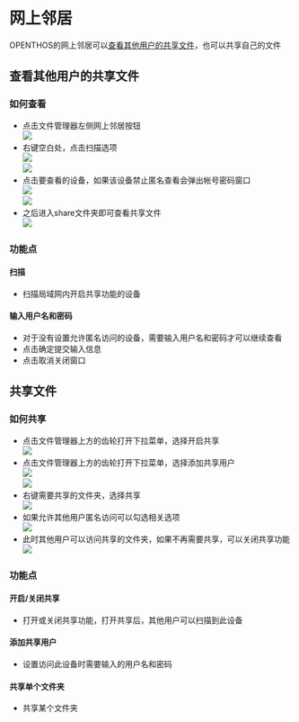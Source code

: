 # 网上邻居
OPENTHOS的网上邻居可以[查看其他用户的共享文件](./#查看其他用户的共享文件)，也可以共享自己的文件

## 查看其他用户的共享文件
### 如何查看
 - 点击文件管理器左侧网上邻居按钮   
![](../pic/soft/filemanager/samba_entry.jpg)
 - 右键空白处，点击扫描选项   
![](../pic/soft/filemanager/samba_search1.jpg)   
![](../pic/soft/filemanager/samba_search2.jpg)
 - 点击要查看的设备，如果该设备禁止匿名查看会弹出帐号密码窗口   
![](../pic/soft/filemanager/samba_list.jpg)   
![](../pic/soft/filemanager/samba_passwd.jpg)
 - 之后进入share文件夹即可查看共享文件   
![](../pic/soft/filemanager/samba_share.jpg)   
 
### 功能点
#### 扫描
 - 扫描局域网内开启共享功能的设备
#### 输入用户名和密码
 - 对于没有设置允许匿名访问的设备，需要输入用户名和密码才可以继续查看
 - 点击确定提交输入信息
 - 点击取消关闭窗口
## 共享文件
### 如何共享
 - 点击文件管理器上方的齿轮打开下拉菜单，选择开启共享   
![](../pic/soft/filemanager/samba_start.jpg)
 - 点击文件管理器上方的齿轮打开下拉菜单，选择添加共享用户   
![](../pic/soft/filemanager/samba_adduser.jpg)   
![](../pic/soft/filemanager/samba_adduser2.jpg)
 - 右键需要共享的文件夹，选择共享   
![](../pic/soft/filemanager/samba_sharefold.jpg)
 - 如果允许其他用户匿名访问可以勾选相关选项   
![](../pic/soft/filemanager/samba_sharefold2.jpg)
 - 此时其他用户可以访问共享的文件夹，如果不再需要共享，可以关闭共享功能   
![](../pic/soft/filemanager/samba_stop.jpg)
### 功能点
#### 开启/关闭共享
 - 打开或关闭共享功能，打开共享后，其他用户可以扫描到此设备
#### 添加共享用户
 - 设置访问此设备时需要输入的用户名和密码
#### 共享单个文件夹
 - 共享某个文件夹
